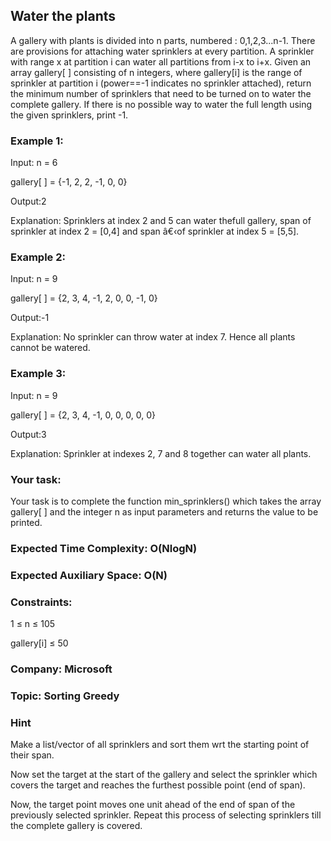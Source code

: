 ## Water the plants
A gallery with plants is divided into n parts, numbered : 0,1,2,3...n-1. There are provisions for attaching water sprinklers at every partition. A sprinkler with range x at partition i can water all partitions from i-x to i+x.
Given an array gallery[ ] consisting of n integers, where gallery[i] is the range of sprinkler at partition i (power==-1 indicates no sprinkler attached), return the minimum number of sprinklers that need to be turned on to water the complete gallery.
If there is no possible way to water the full length using the given sprinklers, print -1.

### Example 1:
Input:
n = 6

gallery[ ] = {-1, 2, 2, -1, 0, 0}

Output:2

Explanation: Sprinklers at index 2 and 5 can water thefull gallery, span of sprinkler at index 2 = [0,4] and span â€‹of sprinkler at index 5 = [5,5].

### Example 2:
Input:
n = 9

gallery[ ] = {2, 3, 4, -1, 2, 0, 0, -1, 0}

Output:-1

Explanation: No sprinkler can throw water at index 7. Hence all plants cannot be watered.

### Example 3:
Input:
n = 9

gallery[ ] = {2, 3, 4, -1, 0, 0, 0, 0, 0}

Output:3

Explanation: Sprinkler at indexes 2, 7 and 8 together can water all plants.

### Your task:
Your task is to complete the function min_sprinklers() which takes the array gallery[ ] and the integer n as input parameters and returns the value to be printed.

### Expected Time Complexity: O(NlogN)
### Expected Auxiliary Space: O(N)

### Constraints:
1 ≤ n ≤ 105

gallery[i] ≤ 50

### Company:  Microsoft

### Topic:  Sorting  Greedy

### Hint
Make a list/vector of all sprinklers and sort them wrt the starting point of their span.

Now set the target at the start of the gallery and select the sprinkler which covers the target and reaches the furthest possible point (end of span).

Now, the target point moves one unit ahead of the end of span of the previously selected sprinkler. Repeat this process of selecting sprinklers till the complete gallery is covered.

